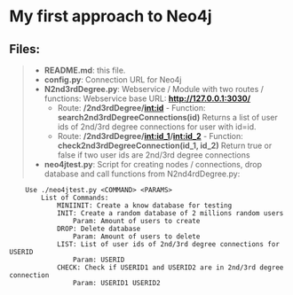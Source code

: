 # My first approach to **Neo4j**

## Files:
>	* **README.md**: this file.
>	* **config.py**: Connection URL for Neo4j
>	* **N2nd3rdDegree.py**: Webservice / Module with two routes / functions:
>		Webservice base URL: **http://127.0.0.1:3030/**
>		* Route: **/2nd3rdDegree/<int:id>** - Function: **search2nd3rdDegreeConnections(id)**
>			Returns a list of user ids of 2nd/3rd degree connections for user with id=id.
>		* Route: **/2nd3rdDegree/<int:id_1>/<int:id_2>** - Function: **check2nd3rdDegreeConnection(id_1, id_2)**
>			Return true or false if two user ids are 2nd/3rd degree connections
>	* **neo4jtest.py**: Script for creating nodes / connections, drop database and call functions from N2nd4rdDegree.py:
```
	Use ./neo4jtest.py <COMMAND> <PARAMS>
		List of Commands:
		    MINIINIT: Create a know database for testing
		    INIT: Create a random database of 2 millions random users
		        Param: Amount of users to create
		    DROP: Delete database
		        Param: Amount of users to delete
		    LIST: List of user ids of 2nd/3rd degree connections for USERID
		        Param: USERID
		    CHECK: Check if USERID1 and USERID2 are in 2nd/3rd degree connection
		        Param: USERID1 USERID2
```
